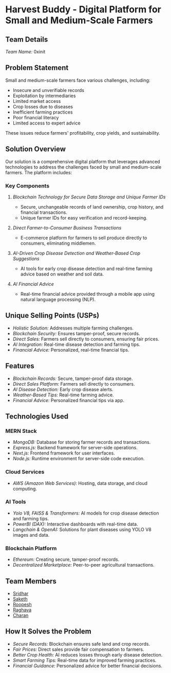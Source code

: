 # Harvest Buddy - Digital Platform for Small and Medium-Scale Farmers

## Team Details

*Team Name:* 0xinit  

## Problem Statement

Small and medium-scale farmers face various challenges, including:
- Insecure and unverifiable records
- Exploitation by intermediaries
- Limited market access
- Crop losses due to diseases
- Inefficient farming practices
- Poor financial literacy
- Limited access to expert advice

These issues reduce farmers' profitability, crop yields, and sustainability.

## Solution Overview

Our solution is a comprehensive digital platform that leverages advanced technologies to address the challenges faced by small and medium-scale farmers. The platform includes:

### Key Components
1. *Blockchain Technology for Secure Data Storage and Unique Farmer IDs*
   - Secure, unchangeable records of land ownership, crop history, and financial transactions.
   - Unique farmer IDs for easy verification and record-keeping.

2. *Direct Farmer-to-Consumer Business Transactions*
   - E-commerce platform for farmers to sell produce directly to consumers, eliminating middlemen.

3. *AI-Driven Crop Disease Detection and Weather-Based Crop Suggestions*
   - AI tools for early crop disease detection and real-time farming advice based on weather and soil data.

4. *AI Financial Advice*
   - Real-time financial advice provided through a mobile app using natural language processing (NLP).

## Unique Selling Points (USPs)
- *Holistic Solution:* Addresses multiple farming challenges.
- *Blockchain Security:* Ensures tamper-proof, secure records.
- *Direct Sales:* Farmers sell directly to consumers, ensuring fair prices.
- *AI Integration:* Real-time disease detection and farming tips.
- *Financial Advice:* Personalized, real-time financial tips.

## Features
- *Blockchain Records:* Secure, tamper-proof data storage.
- *Direct Sales Platform:* Farmers sell directly to consumers.
- *AI Disease Detection:* Early crop disease alerts.
- *Weather-Based Tips:* Real-time farming advice.
- *Financial Advice:* Personalized financial tips via app.

## Technologies Used
### MERN Stack
- *MongoDB:* Database for storing farmer records and transactions.
- *Express.js:* Backend framework for server-side operations.
- *Next.js:* Frontend framework for user interfaces.
- *Node.js:* Runtime environment for server-side code execution.

### Cloud Services
- *AWS (Amazon Web Services):* Hosting, data storage, and cloud computing.

### AI Tools
- *Yolo V8, FAISS & Transformers:* AI models for crop disease detection and farming tips.
- *PowerBI (DAX):* Interactive dashboards with real-time data.
- *Langchain & OpenAI:* Solutions for plant diseases using YOLO V8 images and data.

### Blockchain Platform
- *Ethereum:* Creating secure, tamper-proof records.
- *Decentralized Marketplace:* Peer-to-peer agricultural transactions.

## Team Members
- [Sridhar](https://github.com/Illuminati9)
- [Saketh](https://github.com/PavanaSakethaRam)
- [Roopesh](https://github.com/TechWizard9999)
- [Raghava](https://github.com/raghavakamuju)
- [Charan](https://github.com/Charan0313)

## How It Solves the Problem
- *Secure Records:* Blockchain ensures safe land and crop records.
- *Fair Prices:* Direct sales provide fair compensation to farmers.
- *Better Crop Health:* AI reduces losses through early disease detection.
- *Smart Farming Tips:* Real-time data for improved farming practices.
- *Financial Guidance:* Personalized advice for better financial decisions.
